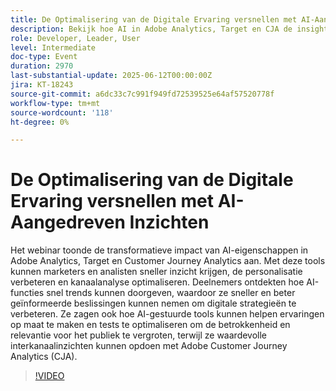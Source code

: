 ```yaml
---
title: De Optimalisering van de Digitale Ervaring versnellen met AI-Aangedreven Inzichten
description: Bekijk hoe AI in Adobe Analytics, Target en CJA de insight-snelheid, personalisatie en optimalisatie voor meerdere kanalen verhoogt voor slimmere en snellere marketingbeslissingen.
role: Developer, Leader, User
level: Intermediate
doc-type: Event
duration: 2970
last-substantial-update: 2025-06-12T00:00:00Z
jira: KT-18243
source-git-commit: a6dc33c7c991f949fd72539525e64af57520778f
workflow-type: tm+mt
source-wordcount: '118'
ht-degree: 0%

---
```



# De Optimalisering van de Digitale Ervaring versnellen met AI-Aangedreven Inzichten

Het webinar toonde de transformatieve impact van AI-eigenschappen in Adobe Analytics, Target en Customer Journey Analytics aan. Met deze tools kunnen marketers en analisten sneller inzicht krijgen, de personalisatie verbeteren en kanaalanalyse optimaliseren. Deelnemers ontdekten hoe AI-functies snel trends kunnen doorgeven, waardoor ze sneller en beter geïnformeerde beslissingen kunnen nemen om digitale strategieën te verbeteren. Ze zagen ook hoe AI-gestuurde tools kunnen helpen ervaringen op maat te maken en tests te optimaliseren om de betrokkenheid en relevantie voor het publiek te vergroten, terwijl ze waardevolle interkanaalinzichten kunnen opdoen met Adobe Customer Journey Analytics (CJA).

>[!VIDEO](https://video.tv.adobe.com/v/3463354/?learn=on&enablevpops)
